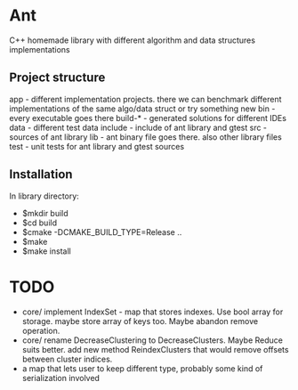 
# Ant 

C++ homemade library with different algorithm and data structures implementations

## Project structure

app     - different implementation projects. there we can benchmark different implementations of the same algo/data struct or try something new
bin     - every executable goes there
build-* - generated solutions for different IDEs
data    - different test data
include - include of ant library and gtest
src     - sources of ant library
lib     - ant binary file goes there. also other library files
test    - unit tests for ant library and gtest sources

## Installation

In library directory:
- $mkdir build
- $cd build
- $cmake -DCMAKE_BUILD_TYPE=Release ..
- $make
- $make install

# TODO
* core/ implement IndexSet - map that stores indexes. Use bool array for storage.
    maybe store array of keys too. Maybe abandon remove operation.
* core/ rename DecreaseClustering to DecreaseClusters. Maybe Reduce suits better.
    add new method ReindexClusters that would remove offsets between cluster indices.
* a map that lets user to keep different type, probably some kind of serialization involved

